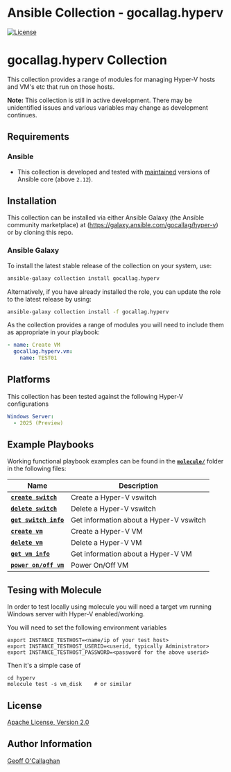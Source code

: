# Ansible Collection - gocallag.hyperv

[![License](https://img.shields.io/badge/License-Apache--2.0-blue.svg)](https://opensource.org/licenses/Apache-2.0)


# gocallag.hyperv Collection

This collection provides a range of modules for managing Hyper-V hosts and VM's etc that run on those hosts.

**Note:** This collection is still in active development. There may be unidentified issues and various variables may change as development continues.

## Requirements

### Ansible

- This collection is developed and tested with [maintained](https://docs.ansible.com/ansible/devel/reference_appendices/release_and_maintenance.html) versions of Ansible core (above `2.12`).

## Installation

This collection can be installed via either Ansible Galaxy (the Ansible community marketplace) at (https://galaxy.ansible.com/gocallag/hyper-v) or by cloning this repo. 

### Ansible Galaxy

To install the latest stable release of the collection on your system, use:

```bash
ansible-galaxy collection install gocallag.hyperv
```

Alternatively, if you have already installed the role, you can update the role to the latest release by using:

```bash
ansible-galaxy collection install -f gocallag.hyperv
```

As the collection provides a range of modules you will need to include them as appropriate in your playbook:

```yaml
- name: Create VM
  gocallag.hyperv.vm:
    name: TEST01
```


## Platforms

This collection has been tested against the following Hyper-V configurations

```yaml
Windows Server:
  - 2025 (Preview)
```

## Example Playbooks

Working functional playbook examples can be found in the **[`molecule/`](https://github.com/gocallag/hyperv/blob/main/molecule/)** folder in the following files:

| Name | Description |
| ---- | ----------- |
| **[`create switch`](https://github.com/gocallag/hyperv/blob/main/molecule/switch/converge.yml)** | Create a Hyper-V vswitch |
| **[`delete switch`](https://github.com/gocallag/hyperv/blob/main/molecule/switch/cleanup.yml)** | Delete a Hyper-V vswitch |
| **[`get switch info`](https://github.com/gocallag/hyperv/blob/main/molecule/switch_info/converge.yml)** | Get information about a Hyper-V vswitch |
| **[`create vm`](https://github.com/gocallag/hyperv/blob/main/molecule/vm/converge.yml)** | Create a Hyper-V VM |
| **[`delete vm`](https://github.com/gocallag/hyperv/blob/main/molecule/vm/cleanup.yml)** | Delete a Hyper-V VM |
| **[`get vm info`](https://github.com/gocallag/hyperv/blob/main/molecule/vm_info/converge.yml)** | Get information about a Hyper-V VM |
| **[`power on/off vm`](https://github.com/gocallag/hyperv/blob/main/molecule/vm_power/verify.yml)** | Power On/Off VM |


## Tesing with Molecule

In order to test locally using molecule you will need a target vm running Windows server with Hyper-V enabled/working. 

You will need to set the following environment variables

```
export INSTANCE_TESTHOST=<name/ip of your test host>
export INSTANCE_TESTHOST_USERID=<userid, typically Administrator>
export INSTANCE_TESTHOST_PASSWORD=<password for the above userid>
```
Then it's a simple case of 
```
cd hyperv
molecule test -s vm_disk    # or similar

```
## License

[Apache License, Version 2.0](https://github.com/nginxinc/ansible-role-nginx/blob/main/LICENSE)

## Author Information

[Geoff O'Callaghan](https://github.com/gocallag)

